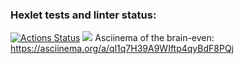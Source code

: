 ### Hexlet tests and linter status:
[![Actions Status](https://github.com/DedMazai36/frontend-project-44/workflows/hexlet-check/badge.svg)](https://github.com/DedMazai36/frontend-project-44/actions)
<a href="https://codeclimate.com/github/DedMazai36/frontend-project-44/maintainability"><img src="https://api.codeclimate.com/v1/badges/daf6f24d79bf0b66c04d/maintainability" /></a>
Asciinema of the brain-even: https://asciinema.org/a/ql1q7H39A9WIftp4qyBdF8PQj
